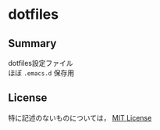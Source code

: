 # dotfiles

## Summary
dotfiles設定ファイル  
ほぼ `.emacs.d` 保存用

## License
特に記述のないものについては， [MIT License](./LICENSE)

